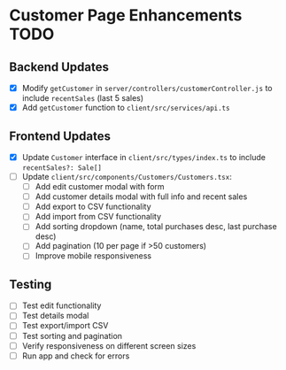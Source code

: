 # Customer Page Enhancements TODO

## Backend Updates
- [x] Modify `getCustomer` in `server/controllers/customerController.js` to include `recentSales` (last 5 sales)
- [x] Add `getCustomer` function to `client/src/services/api.ts`

## Frontend Updates
- [x] Update `Customer` interface in `client/src/types/index.ts` to include `recentSales?: Sale[]`
- [ ] Update `client/src/components/Customers/Customers.tsx`:
  - [ ] Add edit customer modal with form
  - [ ] Add customer details modal with full info and recent sales
  - [ ] Add export to CSV functionality
  - [ ] Add import from CSV functionality
  - [ ] Add sorting dropdown (name, total purchases desc, last purchase desc)
  - [ ] Add pagination (10 per page if >50 customers)
  - [ ] Improve mobile responsiveness

## Testing
- [ ] Test edit functionality
- [ ] Test details modal
- [ ] Test export/import CSV
- [ ] Test sorting and pagination
- [ ] Verify responsiveness on different screen sizes
- [ ] Run app and check for errors
